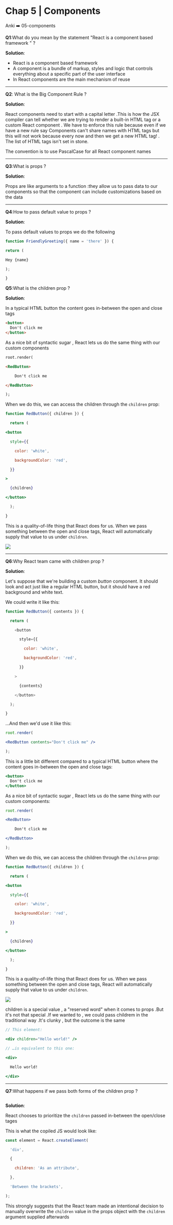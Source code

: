 # Chap 5 | Components

Anki ➡️ 05-components

**Q1**:What do you mean by the statement "React is a component based framework " ? 

**Solution**:

- React is a component based framework
- A component is a bundle of markup, styles and logic that controls everything about a specific part of the user interface
- In React components are the main mechanism of reuse

------

**Q2**: What is the Big Component Rule ? 

**Solution**:

React components need to start with a capital letter .This is how the JSX compiler can tell whether we are trying to render a built-in HTML tag or a custom React component  . We have to enforce this rule because even if we have a new rule say Components can't share names with HTML tags but this will not work because every now and then we get a new HTML tag! . The list of HTML tags isn't set in stone. 

The convention is to use PascalCase for all React component names

---

**Q3**:What is props ? 

**Solution**:

Props are like arguments to a function :they allow us to pass data to our components so that the component can include customizations based on the data 

---

**Q4**:How to pass default value to props ?

**Solution**:

To pass default values to props we do the following

```jsx
function FriendlyGreeting({ name = 'there' }) {

return (

Hey {name}

);

}
```

**Q5**:What is the children prop ? 

**Solution**:

In a typical HTML button the content goes in-between the open and close tags 

```html
<button>
  Don't click me
</button>
```

As a nice bit of syntactic sugar , React lets us do the same thing with our custom components

```html
root.render(

<RedButton>

    Don't click me

</RedButton>

);
```

When we do this, we can access the children through the `children` prop:

```jsx
function RedButton({ children }) {

  return (

<button

  style={{

    color: 'white',

    backgroundColor: 'red',

  }}

>

  {children}

</button>

  );

}
```

This is a quality-of-life thing that React does for us. When we pass 
something between the open and close tags, React will automatically 
supply that value to us under `children`.

![](../../assets/children-prop.png)

---

**Q6**:Why React team came with children prop ? 

**Solution**:

Let's suppose that we're building a custom *button* component. It should look and act just like a regular HTML button, but it should have a red background and white text.

We could write it like this:

```js
function RedButton({ contents }) {

  return (

    <button

      style={{

        color: 'white',

        backgroundColor: 'red',

      }}

    >

      {contents}

    </button>

  );

}
```

…And then we'd use it like this:

```jsx
root.render(

<RedButton contents="Don't click me" />

);
```

This is a little bit different compared to a typical HTML button where the content goes in-between the open and close tags:

```jsx
<button>
  Don't click me
</button>
```

As a nice bit of syntactic sugar , React lets us do the same thing with our custom components:

```jsx
root.render(

<RedButton>

    Don't click me

</RedButton>

);
```

When we do this, we can access the children through the `children` prop:

```jsx
function RedButton({ children }) {

  return (

<button

  style={{

    color: 'white',

    backgroundColor: 'red',

  }}

>

  {children}

</button>

  );

}
```

This is a quality-of-life thing that React does for us. When we pass 
something between the open and close tags, React will automatically 
supply that value to us under `children`.

![](../../assets/children-prop.png)

children is a special value , a "reserved word" when it comes to props .But it's not that special .If we wanted to , we could pass childrem in the traditional way .It's clunky , but the outcome is the same

```jsx
// This element:

<div children="Hello world!" />

// …is equivalent to this one:

<div>

  Hello world!

</div> 
```

---

**Q7**:What happens if we pass both forms of the children prop ? 

```jsx

```

**Solution**:

React chooses to prioritize the `children` passed in-between the open/close tages

This is what the copiled JS would look like:

```jsx
const element = React.createElement(

  'div',

  {

    children: 'As an attribute',

  },

  'Between the brackets',

);
```

This strongly suggests that the React team made an intentional decision to manually overwrite the `children` value in the props object with the `children` argument supplied afterwards